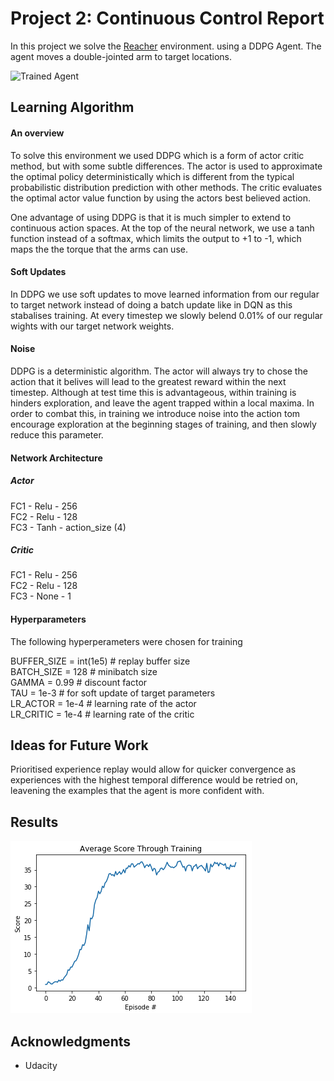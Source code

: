[image1]: https://user-images.githubusercontent.com/10624937/43851024-320ba930-9aff-11e8-8493-ee547c6af349.gif "Trained Agent"
[image2]: https://user-images.githubusercontent.com/10624937/43851646-d899bf20-9b00-11e8-858c-29b5c2c94ccc.png "Crawler"


# Project 2: Continuous Control Report
In this project we solve the [Reacher](https://github.com/Unity-Technologies/ml-agents/blob/master/docs/Learning-Environment-Examples.md#reacher) environment. using a DDPG Agent. The agent moves a double-jointed arm to target locations.

![Trained Agent][image1]



## Learning Algorithm

#### An overview

To solve this environment we used DDPG which is a form of actor critic method, but with some subtle differences. The actor is used to approximate the optimal policy deterministically which is different from the typical probabilistic distribution prediction with other methods. The critic evaluates the optimal actor value function by using the actors best believed action.

One advantage of using DDPG is that it is much simpler to extend to continuous action spaces. At the top of the neural network, we use a tanh function instead of a softmax, which limits the output to +1 to -1, which maps the the torque that the arms can use.

#### Soft Updates 
In DDPG we use soft updates to move learned information from our regular to target network instead of doing a batch update like in DQN as this stabalises training. At every timestep we slowly belend 0.01% of our regular wights with our target network weights.

#### Noise 

DDPG is a deterministic algorithm. The actor will always try to chose the action that it belives will lead to the greatest reward within the next timestep. Although at test time this is advantageous, within training is hinders exploration, and leave the agent trapped within a local maxima. In order to combat this, in training we introduce noise into the action tom encourage exploration at the beginning stages of training, and then slowly reduce this parameter.

#### Network Architecture
##### Actor
FC1 - Relu - 256 <br>
FC2 - Relu - 128 <br>
FC3 - Tanh - action_size (4) <br>

##### Critic
FC1 - Relu - 256 <br>
FC2 - Relu - 128 <br>
FC3 - None - 1 <br>


#### Hyperparameters

The following hyperperameters were chosen for training

BUFFER_SIZE = int(1e5)  # replay buffer size <br>
BATCH_SIZE = 128        # minibatch size <br>
GAMMA = 0.99            # discount factor <br>
TAU = 1e-3              # for soft update of target parameters <br>
LR_ACTOR = 1e-4         # learning rate of the actor <br>
LR_CRITIC = 1e-4        # learning rate of the critic <br>


## Ideas for Future Work
Prioritised experience replay would allow for quicker convergence as experiences with the highest temporal difference would be retried on, leavening the examples that the agent is more confident with. 

## Results 
![Trained Agent](./results.png)


## Acknowledgments

* Udacity
